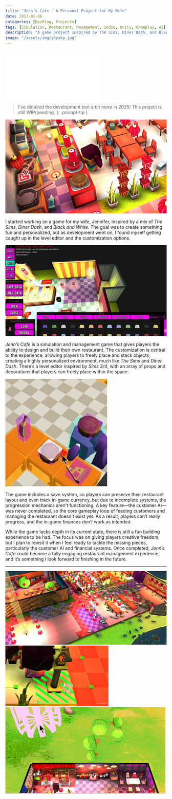 ```yaml
---
title: "Jenn’s Cafe - A Personal Project for My Wife"
date: 2017-01-06
categories: [DevBlog, Projects]
tags: [Simulation, Restaurant, Management, Indie, Unity, Gameplay, AI]
description: "A game project inspired by The Sims, Diner Dash, and Black and White, created to impress my wife. Featuring custom restaurant building and management mechanics."
image: "/assets/img/yRyskp.jpg"
---
```


<iframe src="//www.youtube.com/embed/CnQKxeq4tdY" frameborder="0" allowfullscreen></iframe>

> I've detailed the development text a bit more in 2025! This project is still WIP/pending.
{: .prompt-tip }


![lRDd9Xh](assets/img/yRyskp.jpg)

I started working on a game for my wife, Jennifer, inspired by a mix of *The Sims*, *Diner Dash*, and *Black and White*. The goal was to create something fun and personalized, but as development went on, I found myself getting caught up in the level editor and the customization options.

![lRDd9Xh](assets/img/DZ1nsPwW4AEB7gE.jpg)

*Jenn’s Cafe* is a simulation and management game that gives players the ability to design and build their own restaurant. The customization is central to the experience, allowing players to freely place and stack objects, creating a highly personalized environment, much like *The Sims* and *Diner Dash*. There’s a level editor inspired by *Sims 3/4*, with an array of props and decorations that players can freely place within the space.

![lRDd9Xh](assets/img/stacking.gif)

The game includes a save system, so players can preserve their restaurant layout and even track in-game currency, but due to incomplete systems, the progression mechanics aren't functioning. A key feature—the customer AI—was never completed, so the core gameplay loop of feeding customers and managing the restaurant doesn't exist yet. As a result, players can’t really progress, and the in-game finances don’t work as intended.

While the game lacks depth in its current state, there is still a fun building experience to be had. The focus was on giving players creative freedom, but I plan to revisit it when I feel ready to tackle the missing pieces, particularly the customer AI and financial systems. Once completed, *Jenn’s Cafe* could become a fully engaging restaurant management experience, and it’s something I look forward to finishing in the future.

---

![lRDd9Xh](assets/img/KQnkFb.jpg)
![lRDd9Xh](assets/img/KzCEMw.gif)
![lRDd9Xh](assets/img/Z3sGfG.gif)




